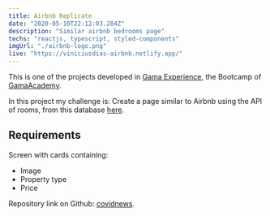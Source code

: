 ```yaml
---
title: Airbnb Replicate
date: "2020-05-10T22:12:03.284Z"
description: "Similar airbnb bedrooms page"
techs: "reactjs, typescript, styled-components"
imgUrl: "./airbnb-logo.png"
live: "https://viniciusdias-airbnb.netlify.app/"
---
```


This is one of the projects developed in [Gama Experience](https://gama.academy/experience/), the Bootcamp of [GamaAcademy](https://gama.academy).

In this project my challenge is: Create a page similar to Airbnb using the API of rooms, from this database [here](https://api.sheety.co/30b6e400-9023-4a15-8e6c-16aa4e3b1e72).

## Requirements

Screen with cards containing:

- Image
- Property type
- Price

Repository link on Github:
[covidnews](https://github.com/ViniciusmDias/airbnb-gamaacademy).
